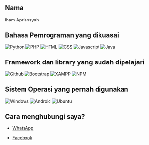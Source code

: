 ## Nama

lham Apriansyah

## Bahasa Pemrograman yang dikuasai
<p align="left">

<img alt="Python" src="https://img.shields.io/badge/Python-FFD43B?style=for-the-badge&logo=python&logoColor=blue" />

<img alt="PHP" src="https://img.shields.io/badge/PHP-777BB4?style=for-the-badge&logo=php&logoColor=white" />

<img alt="HTML" src="https://img.shields.io/badge/HTML5-E34F26?style=for-the-badge&logo=html5&logoColor=white" />

<img alt="CSS" src="https://img.shields.io/badge/CSS3-1572B6?style=for-the-badge&logo=css3&logoColor=white" />

<img alt="Javascript" src="https://img.shields.io/badge/JavaScript-323330?style=for-the-badge&logo=javascript&logoColor=F7DF1E" />

<img alt="Java" src="https://img.shields.io/badge/Java-ED8B00?style=for-the-badge&logo=java&logoColor=white" />

</p>

## Framework dan library yang sudah dipelajari
<p align="left">

<img alt="Github" src="https://img.shields.io/badge/GitHub%20Pages-222222?style=for-the-badge&logo=GitHub%20Pages&logoColor=white" />

<img alt="Bootstrap" src="https://img.shields.io/badge/Bootstrap-563D7C?style=for-the-badge&logo=bootstrap&logoColor=white" />

<img alt="XAMPP" src="https://img.shields.io/badge/Xampp-F37623?style=for-the-badge&logo=xampp&logoColor=white" />

<img alt="NPM" src="https://img.shields.io/badge/npm-CB3837?style=for-the-badge&logo=npm&logoColor=white" />

</p>

## Sistem Operasi yang pernah digunakan

<p align="left">

<img alt="Windows" src="https://img.shields.io/badge/Windows-0078D6?style=for-the-badge&logo=windows&logoColor=white" />

<img alt="Android" src="https://img.shields.io/badge/Android-3DDC84?style=for-the-badge&logo=android&logoColor=white" />

<img alt="Ubuntu" src="https://img.shields.io/badge/Ubuntu-E95420?style=for-the-badge&logo=ubuntu&logoColor=white" />

</p>

## Cara menghubungi saya?


- [WhatsApp](https://api.whatsapp.com/send/?phone=%2B6285156629012&text&app_absent=0)

- [Facebook](https://www.facebook.com/ilham.apriansyah810)



<!---
IlhamApriansyah/IlhamApriansyah is a ✨ special ✨ repository because its `README.md` (this file) appears on your GitHub profile.
You can click the Preview link to take a look at your changes.
--->
